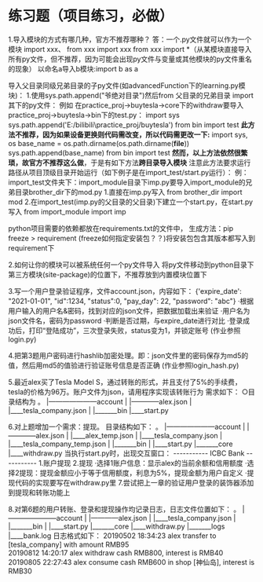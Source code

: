 # 练习题（项目练习，必做）
1.导入模块的方式有哪几种，官方不推荐哪种？
答：一个.py文件就可以作为一个模块
import xxx、
from xxx import xxx
from xxx import *（从某模块直接导入所有py文件，但不推荐，因为可能会出现py文件与变量或其他模块的py文件重名的现象）
以命名a导入b模块:import b as a

导入父目录同级兄弟目录的子py文件(如advancedFunction下的learning.py模块)：
1.使用sys.path.append("爷绝对目录")然后from 父目录的兄弟目录 import 其下的py文件：
例如 在practice_proj->buytesla->core下的withdraw要导入practice_proj->buytesla->bin下的test.py：
import sys
sys.path.append('E:/bilibili\practice_proj/buytesla')
from bin import test
**此方法不推荐，因为如果设备更换则代码需改变，所以代码需更改一下:**
import sys, os
base_name = os.path.dirname(os.path.dirname(__file__))
sys.path.append(base_name)
from bin import test
**然而，以上方法依然很繁琐，故官方不推荐这么做**，于是有如下方法**跨目录导入模块**
注意此方法要求运行路径从项目顶级目录开始运行（如下例子是在import_test/start.py运行）：
例：import_test文件夹下：import_module目录下imp.py要导入import_module的兄弟目录brother_dir下的mod.py
1.直接在imp.py写入 from brother_dir import mod
2.在import_test(imp.py的父目录的父目录)下建立一个start.py，在start.py写入 from import_module import imp

python项目需要的依赖都放在requirements.txt的文件中，
生成方法：pip freeze > requirement (freeze如何指定安装包？？)将安装包包含其版本都写入到requirement下

2.如何让你的模块可以被系统任何一个py文件导入
将py文件移动到python目录下第三方模块(site-package)的位置下，不推荐放到内置模块位置下

3.写一个用户登录验证程序，文件account.json，内容如下：
{'expire_date': "2021-01-01", "id":1234, "status":0, "pay_day": 22, "password": "abc"}
·根据用户输入的用户名&密码，找到对应的json文件，把数据加载出来验证
·用户名为json文件名，密码为password
·判断是否过期，与expire_date进行对比
·登录成功后，打印“登陆成功”，三次登录失败，status变为1，并锁定账号
(作业参照login.py)

4.把第3题用户密码进行hashlib加密处理。即：json文件里的密码保存为md5的值，然后用md5的值验进行验证账号信息是否正确
(作业参照login_hash.py)

5.最近alex买了Tesla Model S，通过转账的形式，并且支付了5%的手续费，tesla的价格为96万。账户文件为json，请用程序实现该转账行为
需求如下：
○目录结构为
。
|———————account
|       |————alex.json
|       |____tesla_company.json
|
|_______bin
        |____start.py
        
6.对上题增加一个需求：提现。
目录结构如下：
。
|———————account
|       |————alex.json
|       |____alex_temp.json
|       |____tesla_company.json
|       |____tesla_company_temp.json
|
|_______bin
|       |____start.py
|_______core
        |____withdraw.py
当执行start.py时，出现交互窗口：
----------- ICBC Bank -----------
1.账户提现
2.提现
·选择1账户信息：显示alex的当前余额和信用额度
·选择2提现：提现金额应小于等于信用额度，利息为5%，提现金额为用户自定义
·提现代码的实现要写在withdraw.py里
7.尝试把上一章的验证用户登录的装饰器添加到提现和转账功能上

8.对第6题的用户转账、登录和提现操作均记录日志，日志文件位置如下：
。
|———————account
|       |————alex.json
|       |____tesla_company.json
|
|_______bin
|       |____start.py
|_______core
        |____withdraw.py
|_______logs
        |____bank.log
日志格式如下：
20190502  18:34:23   alex   transfer to [tesla_company] with amount RMB95  
20190812  14:20:17   alex   withdraw cash RMB800, interest is RMB40  
20190805  22:27:43   alex   consume cash RMB600 in shop [神仙岛], interest is RMB30  


